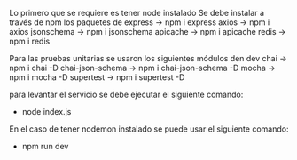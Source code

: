 Lo primero que se requiere es tener node instalado
Se debe instalar a través de npm los paquetes de
express -> npm i express
axios -> npm i axios
jsonschema -> npm i jsonschema
apicache -> npm i apicache
redis -> npm i redis

Para las pruebas unitarias se usaron los siguientes módulos den dev
chai -> npm i chai -D
chai-json-schema -> npm i chai-json-schema -D
mocha -> npm i mocha -D
supertest -> npm i supertest -D

para levantar el servicio se debe ejecutar el siguiente comando:
- node index.js

En el caso de tener nodemon instalado se puede usar el siguiente comando:
- npm run dev
